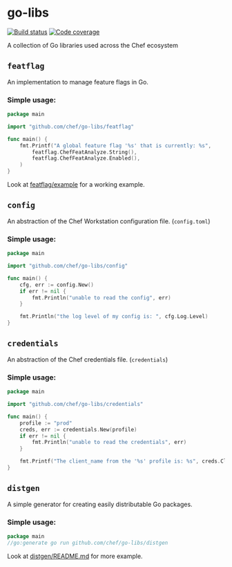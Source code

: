 # go-libs
[![Build status](https://badge.buildkite.com/19949c499939e46053e5b4c573d7e6bba9a0b78a870a07501b.svg)](https://buildkite.com/chef/chef-go-libs-master-verify)
[![Code coverage](https://img.shields.io/badge/coverage-97.4%25-brightgreen)](https://buildkite.com/chef/chef-go-libs-master-code-coverage)

A collection of Go libraries used across the Chef ecosystem

## `featflag`
An implementation to manage feature flags in Go.

### Simple usage:
```go
package main

import "github.com/chef/go-libs/featflag"

func main() {
	fmt.Printf("A global feature flag '%s' that is currently: %s",
		featflag.ChefFeatAnalyze.String(),
		featflag.ChefFeatAnalyze.Enabled(),
	)
}
```
Look at [featflag/example](featflag/example) for a working example.

## `config`
An abstraction of the Chef Workstation configuration file. (`config.toml`)

### Simple usage:
```go
package main

import "github.com/chef/go-libs/config"

func main() {
	cfg, err := config.New()
	if err != nil {
		fmt.Println("unable to read the config", err)
	}

	fmt.Println("the log level of my config is: ", cfg.Log.Level)
}
```

## `credentials`
An abstraction of the Chef credentials file. (`credentials`)

### Simple usage:
```go
package main

import "github.com/chef/go-libs/credentials"

func main() {
	profile := "prod"
	creds, err := credentials.New(profile)
	if err != nil {
		fmt.Println("unable to read the credentials", err)
	}

	fmt.Printf("The client_name from the '%s' profile is: %s", creds.ClientName)
}
```

## `distgen`
A simple generator for creating easily distributable Go packages.

### Simple usage:
```go
package main
//go:generate go run github.com/chef/go-libs/distgen
```
Look at [distgen/README.md](distgen/README.md) for more example.
